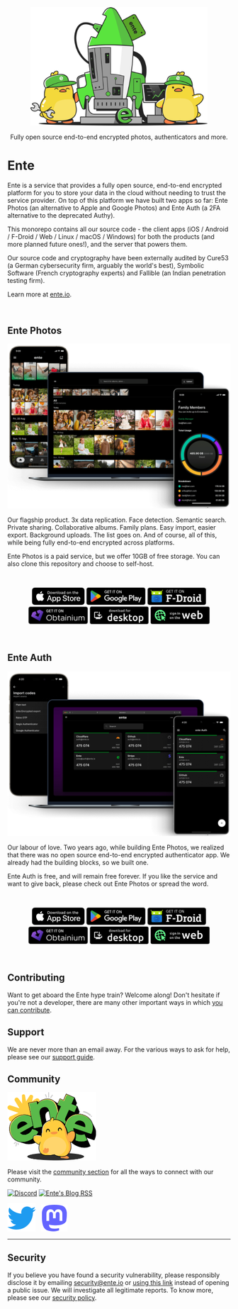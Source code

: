 <div align="center">

<img src=".github/assets/ente-rocketship.png" width="400"/>

Fully open source end-to-end encrypted photos, authenticators and more.

</div>

# Ente

Ente is a service that provides a fully open source, end-to-end encrypted
platform for you to store your data in the cloud without needing to trust the
service provider. On top of this platform we have built two apps so far: Ente
Photos (an alternative to Apple and Google Photos) and Ente Auth (a 2FA
alternative to the deprecated Authy).

This monorepo contains all our source code - the client apps (iOS / Android /
F-Droid / Web / Linux / macOS / Windows) for both the products (and more planned
future ones!), and the server that powers them.

Our source code and cryptography have been externally audited by Cure53 (a
German cybersecurity firm, arguably the world's best), Symbolic Software (French
cryptography experts) and Fallible (an Indian penetration testing firm).

Learn more at [ente.io](https://ente.io).

<br />

## Ente Photos

![Screenshots of Ente Photos](.github/assets/photos.png)

Our flagship product. 3x data replication. Face detection. Semantic search.
Private sharing. Collaborative albums. Family plans. Easy import, easier export.
Background uploads. The list goes on. And of course, all of this, while being
fully end-to-end encrypted across platforms.

Ente Photos is a paid service, but we offer 10GB of free storage.
You can also clone this repository and choose to self-host.

<br />

<div align="center">

[<img height="40" src=".github/assets/app-store-badge.svg">](https://apps.apple.com/app/id1542026904)
[<img height="40" src=".github/assets/play-store-badge.png">](https://play.google.com/store/apps/details?id=io.ente.photos)
[<img height="40" src=".github/assets/f-droid-badge.png">](https://f-droid.org/packages/io.ente.photos.fdroid/)
[<img height="40" src=".github/assets/obtainium-badge.png">](https://apps.obtainium.imranr.dev/redirect?r=obtainium://app/%7B%22id%22%3A%22io.ente.photos.independent%22%2C%22url%22%3A%22https%3A%2F%2Fgithub.com%2Fente-io%2Fente%22%2C%22author%22%3A%22ente-io%22%2C%22name%22%3A%22Ente%20Photos%22%2C%22preferredApkIndex%22%3A0%2C%22additionalSettings%22%3A%22%7B%5C%22includePrereleases%5C%22%3Afalse%2C%5C%22fallbackToOlderReleases%5C%22%3Atrue%2C%5C%22filterReleaseTitlesByRegEx%5C%22%3A%5C%22%5C%22%2C%5C%22filterReleaseNotesByRegEx%5C%22%3A%5C%22%5C%22%2C%5C%22verifyLatestTag%5C%22%3Afalse%2C%5C%22dontSortReleasesList%5C%22%3Atrue%2C%5C%22useLatestAssetDateAsReleaseDate%5C%22%3Afalse%2C%5C%22releaseTitleAsVersion%5C%22%3Afalse%2C%5C%22trackOnly%5C%22%3Afalse%2C%5C%22versionExtractionRegEx%5C%22%3A%5C%22%5C%22%2C%5C%22matchGroupToUse%5C%22%3A%5C%22%5C%22%2C%5C%22versionDetection%5C%22%3Atrue%2C%5C%22releaseDateAsVersion%5C%22%3Afalse%2C%5C%22useVersionCodeAsOSVersion%5C%22%3Afalse%2C%5C%22apkFilterRegEx%5C%22%3A%5C%22ente-photos*%5C%22%2C%5C%22invertAPKFilter%5C%22%3Afalse%2C%5C%22autoApkFilterByArch%5C%22%3Atrue%2C%5C%22appName%5C%22%3A%5C%22%5C%22%2C%5C%22shizukuPretendToBeGooglePlay%5C%22%3Afalse%2C%5C%22allowInsecure%5C%22%3Afalse%2C%5C%22exemptFromBackgroundUpdates%5C%22%3Afalse%2C%5C%22skipUpdateNotifications%5C%22%3Afalse%2C%5C%22about%5C%22%3A%5C%22%5C%22%7D%22%2C%22overrideSource%22%3Anull%7D)
[<img height="40" src=".github/assets/desktop-badge.png">](https://ente.io/download/desktop)
[<img height="40" src=".github/assets/web-badge.svg">](https://web.ente.io)

</div>

<br />

## Ente Auth

![Screenshots of Ente Photos](.github/assets/auth.png)

Our labour of love. Two years ago, while building Ente Photos, we realized that
there was no open source end-to-end encrypted authenticator app. We already had
the building blocks, so we built one.

Ente Auth is free, and will remain free forever. If you like the service and
want to give back, please check out Ente Photos or spread the word.

<br />

<div align="center">

[<img height="40" src=".github/assets/app-store-badge.svg">](https://apps.apple.com/app/id6444121398)
[<img height="40" src=".github/assets/play-store-badge.png">](https://play.google.com/store/apps/details?id=io.ente.auth)
[<img height="40" src=".github/assets/f-droid-badge.png">](https://f-droid.org/packages/io.ente.auth/)
[<img height="40" src=".github/assets/obtainium-badge.png">](https://apps.obtainium.imranr.dev/redirect?r=obtainium://app/%7B%22id%22%3A%22io.ente.auth.independent%22%2C%22url%22%3A%22https%3A%2F%2Fgithub.com%2Fente-io%2Fente%22%2C%22author%22%3A%22ente-io%22%2C%22name%22%3A%22Ente%20Auth%22%2C%22preferredApkIndex%22%3A0%2C%22additionalSettings%22%3A%22%7B%5C%22includePrereleases%5C%22%3Afalse%2C%5C%22fallbackToOlderReleases%5C%22%3Atrue%2C%5C%22filterReleaseTitlesByRegEx%5C%22%3A%5C%22%5C%22%2C%5C%22filterReleaseNotesByRegEx%5C%22%3A%5C%22%5C%22%2C%5C%22verifyLatestTag%5C%22%3Afalse%2C%5C%22dontSortReleasesList%5C%22%3Atrue%2C%5C%22useLatestAssetDateAsReleaseDate%5C%22%3Afalse%2C%5C%22releaseTitleAsVersion%5C%22%3Afalse%2C%5C%22trackOnly%5C%22%3Afalse%2C%5C%22versionExtractionRegEx%5C%22%3A%5C%22%5C%22%2C%5C%22matchGroupToUse%5C%22%3A%5C%22%5C%22%2C%5C%22versionDetection%5C%22%3Atrue%2C%5C%22releaseDateAsVersion%5C%22%3Afalse%2C%5C%22useVersionCodeAsOSVersion%5C%22%3Afalse%2C%5C%22apkFilterRegEx%5C%22%3A%5C%22ente-auth*%5C%22%2C%5C%22invertAPKFilter%5C%22%3Afalse%2C%5C%22autoApkFilterByArch%5C%22%3Atrue%2C%5C%22appName%5C%22%3A%5C%22%5C%22%2C%5C%22shizukuPretendToBeGooglePlay%5C%22%3Afalse%2C%5C%22allowInsecure%5C%22%3Afalse%2C%5C%22exemptFromBackgroundUpdates%5C%22%3Afalse%2C%5C%22skipUpdateNotifications%5C%22%3Afalse%2C%5C%22about%5C%22%3A%5C%22%5C%22%7D%22%2C%22overrideSource%22%3Anull%7D)
[<img height="40" src=".github/assets/desktop-badge.png">](https://github.com/ente-io/ente/releases?q=tag%3Aauth-v4)
[<img height="40" src=".github/assets/web-badge.svg">](https://auth.ente.io)

</div>

<br />

## Contributing

Want to get aboard the Ente hype train? Welcome along! Don't hesitate if you're
not a developer, there are many other important ways in which [you can
contribute](CONTRIBUTING.md).

## Support

We are never more than an email away. For the various ways to ask for help,
please see our [support guide](SUPPORT.md).

## Community

<img src=".github/assets/ente-ducky.png" width=200 alt="Ente's Mascot, Ducky,
    inviting people to Ente's source code repository" />

Please visit the [community section](https://ente.io/about#community) for all the ways to
connect with our community.

[![Discord](https://img.shields.io/discord/948937918347608085?style=for-the-badge&logo=Discord&logoColor=white&label=Discord)](https://discord.gg/z2YVKkycX3)
[![Ente's Blog RSS](https://img.shields.io/badge/blog-rss-F88900?style=for-the-badge&logo=rss&logoColor=white)](https://ente.io/blog/rss.xml)

[![Twitter](.github/assets/twitter.svg)](https://twitter.com/enteio) &nbsp; [![Mastodon](.github/assets/mastodon.svg)](https://fosstodon.org/@ente)

---

## Security

If you believe you have found a security vulnerability, please responsibly
disclose it by emailing security@ente.io or [using this
link](https://github.com/ente-io/ente/security/advisories/new) instead of
opening a public issue. We will investigate all legitimate reports. To know
more, please see our [security policy](SECURITY.md).

